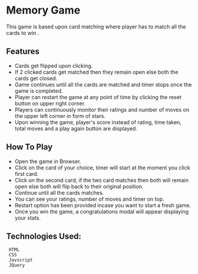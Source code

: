 # Memory Game

This game is based upon card matching where player has to match all the cards to win . 

## Features

 * Cards get flipped upon clicking.
 * If 2 clicked cards get matched then they remain open else both the cards get closed.
 * Game continues until all the cards are matched and timer stops once the game is completed.
 * Player can restart the game at any point of time by clicking the reset button on upper right 
    corner.
 * Players can continuously monitor their ratings and number of moves on the upper left corner in 
    form of stars.
 * Upon winning the game, player's score instead of rating, time taken, total moves and a play 
    again button are displayed.

## How To Play

 * Open the game in Browser.
 * Click on the card of your choice, timer will start at the moment you click first card.
 * Click on the second card, if the two card matches then both will remain open else both will flip back to their original position.
 * Continue until all the cards matches.
 * You can see your ratings, number of moves and timer on top.
 * Restart option has been provided incase you want to start a fresh game.
 * Once you win the game, a congratulations modal will appear displaying your stats.
 

## Technologies Used:

```
 HTML
 CSS
 Javscript
 JQuery 
```

